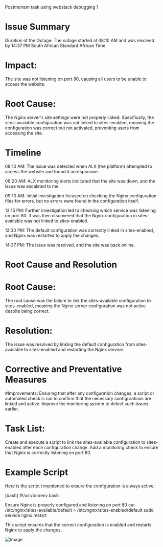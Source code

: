 
Postmortem task using webstack debugging 1


# Issue Summary
Duration of the Outage: The outage started at 08:10 AM and was resolved by 14:37 PM South African Standard African Time.

# Impact:
The site was not listening on port 80, causing all users to be unable to access the website.

# Root Cause:
The Nginx server's site settings were not properly linked. Specifically, the sites-available configuration was not linked to sites-enabled, meaning the configuration was correct but not activated, preventing users from accessing the site.

# Timeline
08:10 AM: The issue was detected when ALX (the platform) attempted to access the website and found it unresponsive.

08:20 AM: ALX monitoring alerts indicated that the site was down, and the issue was escalated to me.

09:10 AM: Initial investigation focused on checking the Nginx configuration files for errors, but no errors were found in the configuration itself.

12:15 PM: Further investigation led to checking which service was listening on port 80. It was then discovered that the Nginx configuration in sites-available was not linked to sites-enabled.

12:30 PM: The default configuration was correctly linked in sites-enabled, and Nginx was restarted to apply the changes.

14:37 PM: The issue was resolved, and the site was back online.

# Root Cause and Resolution
# Root Cause:
The root cause was the failure to link the sites-available configuration to sites-enabled, meaning the Nginx server configuration was not active despite being correct.

# Resolution:
The issue was resolved by linking the default configuration from sites-available to sites-enabled and restarting the Nginx service.

# Corrective and Preventative Measures
#Improvements:
Ensuring that after any configuration changes, a script or automated check is run to confirm that the necessary configurations are linked and active. Improve the monitoring system to detect such issues earlier.

# Task List:
Create and execute a script to link the sites-available configuration to sites-enabled after each configuration change. Add a monitoring check to ensure that Nginx is correctly listening on port 80.

# Example Script
Here is the script i mentioned to ensure the configuration is always active:

[bash]  #!/usr/bin/env bash

Ensure Nginx is properly configured and listening on port 80
cat /etc/nginx/sites-available/default > /etc/nginx/sites-enabled/default sudo service nginx restart

This script ensures that the correct configuration is enabled and restarts Nginx to apply the changes.

![Image](./postmoterm_image.webp)


